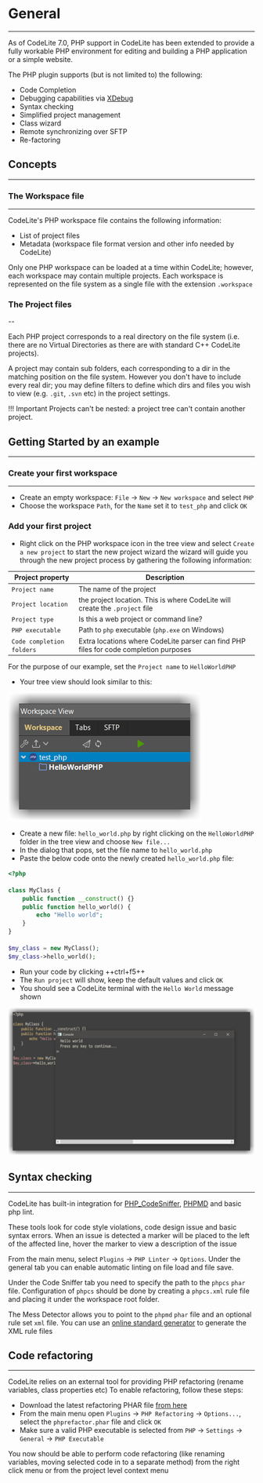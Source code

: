 # General
---

As of CodeLite 7.0, PHP support in CodeLite has been extended to provide a fully workable PHP environment for editing and building a PHP application or a simple website.

The PHP plugin supports (but is not limited to) the following:

- Code Completion
- Debugging capabilities via [XDebug](https://xdebug.org/)
- Syntax checking
- Simplified project management
- Class wizard
- Remote synchronizing over SFTP
- Re-factoring 

## Concepts
---

### The Workspace file
---
CodeLite's PHP workspace file contains the following information:

- List of project files
- Metadata (workspace file format version and other info needed by CodeLite) 

Only one PHP workspace can be loaded at a time within CodeLite; however, each workspace may contain multiple projects.
Each workspace is represented on the file system as a single file with the extension `.workspace`

### The Project files
--

Each PHP project corresponds to a real directory on the file system (i.e. there are no Virtual Directories as there are with standard C++ CodeLite projects).

A project may contain sub folders, each corresponding to a dir in the matching position on the file system. However you don't have to include every real dir; 
you may define filters to define which dirs and files you wish to view (e.g. `.git`, `.svn` etc) in the project settings.

!!! Important
    Projects can't be nested: a project tree can't contain another project.
    
## Getting Started by an example
---

### Create your first workspace
---
- Create an empty workspace: `File` &#8594; `New` &#8594; `New workspace` and select `PHP`
- Choose the workspace `Path`, for the `Name` set it to `test_php` and click `OK`

### Add your first project

* Right click on the PHP workspace icon in the tree view and select `Create a new project` to start the new project wizard the wizard will guide you through the new project process by gathering the following information:

| Project property  | Description |
|-------------------|-------------|
| `Project name`      | The name of the project |
| `Project location`  | the project location. This is where CodeLite will create the `.project` file|
| `Project type`      | Is this a web project or command line? |
| `PHP executable`    | Path to `php` executable (`php.exe` on Windows)|
| `Code completion folders` | Extra locations where CodeLite parser can find PHP files for code completion purposes|

For the purpose of our example, set the `Project name` to `HelloWorldPHP`

* Your tree view should look similar to this:

![PHP Demo](php_tree_view_1.png)

* Create a new file: `hello_world.php` by right clicking on the `HelloWorldPHP` folder in the tree view and choose `New file...`
* In the dialog that pops, set the file name to `hello_world.php`
* Paste the below code onto the newly created `hello_world.php` file:

```php
<?php

class MyClass {
    public function __construct() {}
    public function hello_world() {
        echo "Hello world";
    }
}

$my_class = new MyClass();
$my_class->hello_world();
```

* Run your code by clicking ++ctrl+f5++
* The `Run project` will show, keep the default values and click `OK`
* You should see a CodeLite terminal with the `Hello World` message shown

![Console Hello World](php_hello_world_console.png)

## Syntax checking
---

CodeLite has built-in integration for [PHP_CodeSniffer](https://github.com/squizlabs/PHP_CodeSniffer), [PHPMD](https://github.com/phpmd/phpmd) and basic php lint.

These tools look for code style violations, code design issue and basic syntax errors. 
When an issue is detected a marker will be placed to the left of the affected line, hover the marker to view a description of the issue

From the main menu, select `Plugins` &#8594; `PHP Linter` &#8594; `Options`. 
Under the general tab you can enable automatic linting on file load and file save.

Under the Code Sniffer tab you need to specify the path to the `phpcs` `phar` file. 
Configuration of `phpcs` should be done by creating a `phpcs.xml` rule file and placing it under the workspace root folder.

The Mess Detector allows you to point to the `phpmd` `phar` file and an optional rule set `xml` file.
You can use an [online standard generator](http://edorian.github.io/php-coding-standard-generator/) to generate the XML rule files

## Code refactoring
---

CodeLite relies on an external tool for providing PHP refactoring (rename variables, class properties etc) To enable refactoring, follow these steps:

- Download the latest refactoring PHAR file [from here](https://github.com/AJenbo/php-refactoring-browser/releases)
- From the main menu open `Plugins` &#8594; `PHP Refactoring` &#8594; `Options...`, select the `phprefactor.phar` file and click `OK`
- Make sure a valid PHP executable is selected from `PHP` &#8594; `Settings` &#8594; `General` &#8594; `PHP Executable`

You now should be able to perform code refactoring (like renaming variables, moving selected code in to a separate method) 
from the right click menu or from the project level context menu
